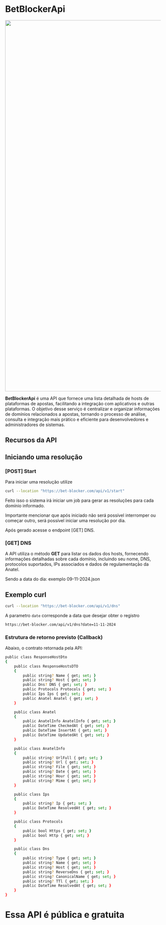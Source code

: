# BetBlockerApi

<p align="center">
  <img src="https://github.com/user-attachments/assets/435ebf83-7c8d-45cb-afe0-bc62a0e8aaec" alt="screen-home" width="1200">
</p>

**BetBlockerApi** é uma API que fornece uma lista detalhada de hosts de plataformas de apostas, facilitando a integração com aplicativos e outras plataformas. O objetivo desse serviço é centralizar e organizar informações de domínios relacionados a apostas, tornando o processo de análise, consulta e integração mais prático e eficiente para desenvolvedores e administradores de sistemas.

## Recursos da API


## Iniciando uma resolução

### [POST] Start

Para iniciar uma resolução utilize  

```bash
curl --location "https://bet-blocker.com/api/v1/start"
```

Feito isso o sistema irá iniciar um job para gerar as resoluções para cada domínio informado.

Importante mencionar que após iniciado não será possível interromper ou começar outro, será possível iniciar uma resolução por dia.

Após gerado acesse o endpoint [GET] DNS.

### [GET] DNS
A API utiliza o método **GET** para listar os dados dos hosts, fornecendo informações detalhadas sobre cada domínio, incluindo seu nome, DNS, protocolos suportados, IPs associados e dados de regulamentação da Anatel.

Sendo a data do dia: exemplo 09-11-2024.json

## Exemplo curl

```bash
curl --location "https://bet-blocker.com/api/v1/dns"
```

A parametro `date` corresponde a data que desejar obter o registro
```txt
https://bet-blocker.com/api/v1/dns?date=11-11-2024
```
### Estrutura de retorno previsto (Callback)

Abaixo, o contrato retornada pela API:

```bash
public class ResponseHostDto
{
    public class ResponseHostsDTO
    {
        public string? Name { get; set; }
        public string? Host { get; set; }
        public Dns? DNS { get; set; }
        public Protocols Protocols { get; set; }
        public Ips Ips { get; set; }
        public Anatel Anatel { get; set; }
    }

    public class Anatel
    {
        public AnatelInfo AnatelInfo { get; set; }
        public DateTime CheckedAt { get; set; }
        public DateTime InsertAt { get; set; }
        public DateTime UpdatedAt { get; set; }
    }

    public class AnatelInfo
    {
        public string? UrlFull { get; set; }
        public string? Url { get; set; }
        public string? File { get; set; }
        public string? Date { get; set; }
        public string? Hour { get; set; }
        public string? Mime { get; set; }
    }

    public class Ips
    {
        public string? Ip { get; set; }
        public DateTime ResolvedAt { get; set; }
    }

    public class Protocols
    {
        public bool Https { get; set; }
        public bool Http { get; set; }
    }

    public class Dns
    {
        public string? Type { get; set; }
        public string? Name { get; set; }
        public string? Host { get; set; }
        public string? ReverseDns { get; set; }
        public string? CanonicalName { get; set; }
        public string? TTl { get; set; }
        public DateTime ResolvedAt { get; set; }
    }
}
```

# Essa API é pública e gratuita
